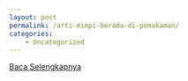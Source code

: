 ```yaml
---
layout: post
permalink: /arti-mimpi-berada-di-pemakaman/
categories:
    - Uncategorized
---
```


[Baca Selengkapnya](/09)